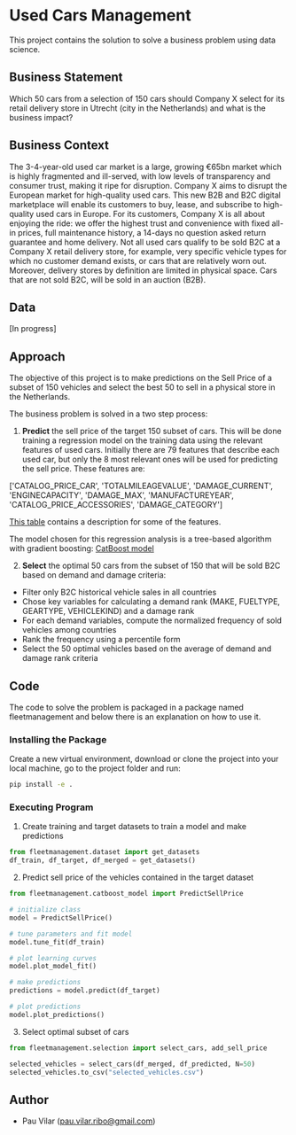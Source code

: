 # Used Cars Management

This project contains the solution to solve a business problem using data science.

## Business Statement

Which 50 cars from a selection of 150 cars should Company X select for its retail delivery store in Utrecht (city in the Netherlands) and what is the business impact?

## Business Context

The 3-4-year-old used car market is a large, growing €65bn market which is highly fragmented and ill-served, with low levels of transparency and consumer trust, making it ripe for disruption.
Company X aims to disrupt the European market for high-quality used cars. This new B2B and B2C digital marketplace will enable its customers to buy, lease, and subscribe to high-quality used cars in Europe.
For its customers, Company X is all about enjoying the ride: we offer the highest trust and convenience with fixed all-in prices, full maintenance history, a 14-days no question asked return guarantee and home delivery. Not all used cars qualify to be sold B2C at a Company X retail delivery store, for example, very specific vehicle types for which no customer demand exists, or cars that are relatively worn out. Moreover, delivery stores by definition are limited in physical space. Cars that are not sold B2C, will be sold in an auction (B2B).

## Data
[In progress]

## Approach

The objective of this project is to make predictions on the Sell Price of a subset of 150 vehicles and select the best 50 to sell in a physical store in the Netherlands.

The business problem is solved in a two step process:

1. **Predict** the sell price of the target 150 subset of cars. This will be done training a regression model on the training data using the relevant features of used cars. Initially there are 79 features that describe each used car, but only the 8 most relevant ones will be used for predicting the sell price. These features are:

['CATALOG_PRICE_CAR', 'TOTALMILEAGEVALUE', 'DAMAGE_CURRENT', 'ENGINECAPACITY', 'DAMAGE_MAX', 'MANUFACTUREYEAR', 'CATALOG_PRICE_ACCESSORIES', 'DAMAGE_CATEGORY']

[This table]('data/CASE_DAMAGE_LABELS_INFO.xlsx') contains a description for some of the features.

The model chosen for this regression analysis is a tree-based algorithm with gradient boosting: [CatBoost model](https://catboost.ai/docs/concepts/python-reference_catboostregressor.html)

2. **Select** the optimal 50 cars from the subset of 150 that will be sold B2C based on demand and damage criteria:

- Filter only B2C historical vehicle sales in all countries
- Chose key variables for calculating a demand rank (MAKE, FUELTYPE, GEARTYPE, VEHICLEKIND) and a damage rank
- For each demand variables, compute the normalized frequency of sold vehicles among countries 
- Rank the frequency using a percentile form
- Select the 50 optimal vehicles based on the average of demand and damage rank criteria

## Code

The code to solve the problem is packaged in a package named fleetmanagement and below there is an explanation on how to use it.

### Installing the Package

Create a new virtual environment, download or clone the project into your local machine, go to the project folder and run:
```bash
pip install -e .
```
### Executing Program

1. Create training and target datasets to train a model and make predictions
```python
from fleetmanagement.dataset import get_datasets
df_train, df_target, df_merged = get_datasets()
```
2. Predict sell price of the vehicles contained in the target dataset
```python
from fleetmanagement.catboost_model import PredictSellPrice

# initialize class
model = PredictSellPrice()

# tune parameters and fit model
model.tune_fit(df_train)

# plot learning curves
model.plot_model_fit()

# make predictions
predictions = model.predict(df_target)

# plot predictions
model.plot_predictions()
```
3. Select optimal subset of cars
```python
from fleetmanagement.selection import select_cars, add_sell_price

selected_vehicles = select_cars(df_merged, df_predicted, N=50)
selected_vehicles.to_csv("selected_vehicles.csv")
```

## Author

* Pau Vilar (pau.vilar.ribo@gmail.com)
